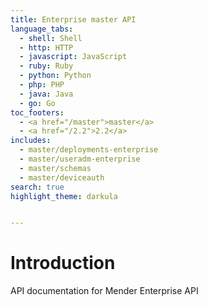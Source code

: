```yaml
---
title: Enterprise master API
language_tabs:
  - shell: Shell
  - http: HTTP
  - javascript: JavaScript
  - ruby: Ruby
  - python: Python
  - php: PHP
  - java: Java
  - go: Go
toc_footers:
  - <a href="/master">master</a>
  - <a href="/2.2">2.2</a>
includes: 
  - master/deployments-enterprise
  - master/useradm-enterprise
  - master/schemas
  - master/deviceauth
search: true
highlight_theme: darkula


---
```


<h1 id="introduction">Introduction</h1>

API documentation for Mender Enterprise API


